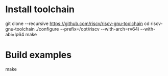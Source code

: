 # Install toolchain
git clone --recursive https://github.com/riscv/riscv-gnu-toolchain
cd riscv-gnu-toolchain
./configure --prefix=/opt/riscv --with-arch=rv64i --with-abi=lp64
make 

# Build examples
make

